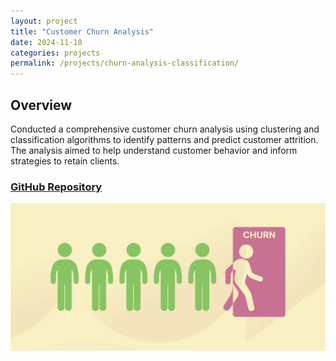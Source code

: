 ```yaml
---
layout: project
title: "Customer Churn Analysis"
date: 2024-11-10
categories: projects
permalink: /projects/churn-analysis-classification/
---
```


## Overview

Conducted a comprehensive customer churn analysis using clustering and classification algorithms to identify patterns and predict customer attrition. The analysis aimed to help understand customer behavior and inform strategies to retain clients.

### [GitHub Repository](https://github.com/williamjowens/project-notebooks/tree/main/churn-analysis-classification)

[![Customer Churn Analysis](/assets/images/churn-analysis-classification.png)](https://github.com/williamjowens/project-notebooks/tree/main/churn-analysis-classification)